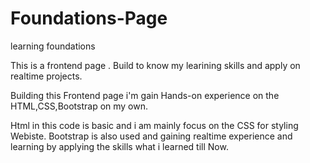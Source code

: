 # Foundations-Page
learning  foundations

This is a frontend page .
Build to know my learining skills and apply on realtime projects.

Building this Frontend page i'm gain Hands-on experience on the HTML,CSS,Bootstrap on my own.

Html in this code is basic and i am mainly focus on the CSS for styling Webiste.
Bootstrap is also used and gaining realtime experience and learning by applying the skills what i learned till Now.